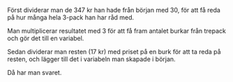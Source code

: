 Först dividerar man de 347 kr han hade från början med 30, för att få reda på hur många hela 3-pack han har råd med.

Man multiplicerar resultatet med 3 för att få fram antalet burkar från trepack och gör det till en variabel.

Sedan dividerar man resten (17 kr) med priset på en burk för att ta reda på resten, och lägger till det i variabeln man skapade i början.

Då har man svaret.
 
